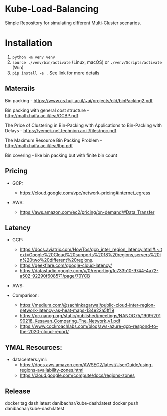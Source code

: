 # Kube-Load-Balancing
Simple Repository for simulating different Multi-Cluster scenarios.

# Installation

1. `python -m venv venv`
1. `source ./venv/bin/activate` (Linux, macOS) or `./venv/Scripts/activate` (Win)
1. `pip install -e .`
See [link](https://stackoverflow.com/questions/6323860/sibling-package-imports) for more details


## Materails

Bin packing - https://www.cs.huji.ac.il/~ai/projects/old/binPacking2.pdf

Bin packing with general cost structure - http://math.haifa.ac.il/lea/GCBP.pdf

The Price of Clustering in Bin-Packing with Applications to Bin-Packing with Delays - https://yemek.net.technion.ac.il/files/poc.pdf

The Maximum Resource Bin Packing Problem - http://math.haifa.ac.il/lea/lbp.pdf

Bin covering - like bin packing but with finite bin count

## Pricing

- GCP:
  - https://cloud.google.com/vpc/network-pricing#internet_egress

- AWS:
  - https://aws.amazon.com/ec2/pricing/on-demand/#Data_Transfer


## Latency

- GCP:
  - https://docs.aviatrix.com/HowTos/gcp_inter_region_latency.html#:~:text=Google%20Cloud%20supports%2018%20regions,servers%20in%20two%20different%20regions.
  - https://geekflare.com/google-cloud-latency/
  - https://datastudio.google.com/u/0/reporting/fc733b10-9744-4a72-a502-92290f608571/page/70YCB

- AWS:

- Comparison:
  - https://medium.com/@sachinkagarwal/public-cloud-inter-region-network-latency-as-heat-maps-134e22a5ff19
  - https://pc.nanog.org/static/published/meetings/NANOG75/1909/20190218_Kesavan_Comparing_The_Network_v1.pdf
  - https://www.cockroachlabs.com/blog/aws-azure-gcp-respond-to-the-2020-cloud-report/


## YMAL Resources:

- datacenters.yml:
  - https://docs.aws.amazon.com/AWSEC2/latest/UserGuide/using-regions-availability-zones.html
  - https://cloud.google.com/compute/docs/regions-zones


## Release

docker tag dash:latest danibachar/kube-dash:latest
docker push danibachar/kube-dash:latest
